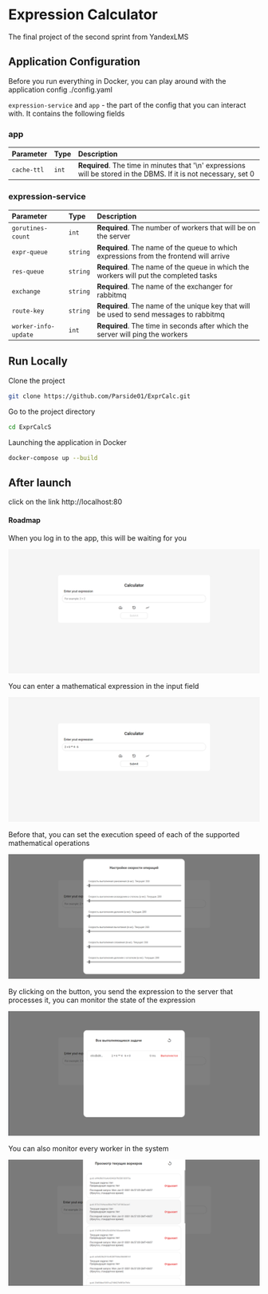 # Expression Calculator

The final project of the second sprint from YandexLMS




## Application Configuration

Before you run everything in Docker, you can play around with the application config ./config.yaml

`expression-service` and `app` - the part of the config that you can interact with. It contains the following fields

### app
| Parameter | Type     | Description                |
| :-------- | :------- | :------------------------- |
| `cache-ttl` | `int` | **Required**. The time in minutes that '\n' expressions will be stored in the DBMS. If it is not necessary, set 0 |


### expression-service
| Parameter        | Type     | Description                |
| :-------------   | :------- | :------------------------- |
| `gorutines-count`| `int`    | **Required**. The number of workers that will be on the server|
| `expr-queue`     | `string` | **Required**. The name of the queue to which expressions from the frontend will arrive |
| `res-queue`      | `string` | **Required**. The name of the queue in which the workers will put the completed tasks| 
| `exchange`       | `string` | **Required**. The name of the exchanger for rabbitmq|
| `route-key`      | `string` | **Required**. The name of the unique key that will be used to send messages to rabbitmq|
|`worker-info-update`| `int` |  **Required**. The time in seconds after which the server will ping the workers|

## Run Locally

Clone the project

```bash
git clone https://github.com/Parside01/ExprCalc.git
```

Go to the project directory

```bash
cd ExprCalcS
```

Launching the application in Docker

```bash
docker-compose up --build
```


## After launch

click on the link http://localhost:80

#### Roadmap

When you log in to the app, this will be waiting for you

![App Screenshot](./screenshots/home-screen.png)

You can enter a mathematical expression in the input field

![App Screenshot](./screenshots/example.png)

Before that, you can set the execution speed of each of the supported mathematical operations

![App Screenshot](./screenshots/options.png)

By clicking on the button, you send the expression to the server that processes it, you can monitor the state of the expression

![App Screenshot](./screenshots/tasks.png)

You can also monitor every worker in the system

![App Screenshot](./screenshots/worker-monitoring.png)










